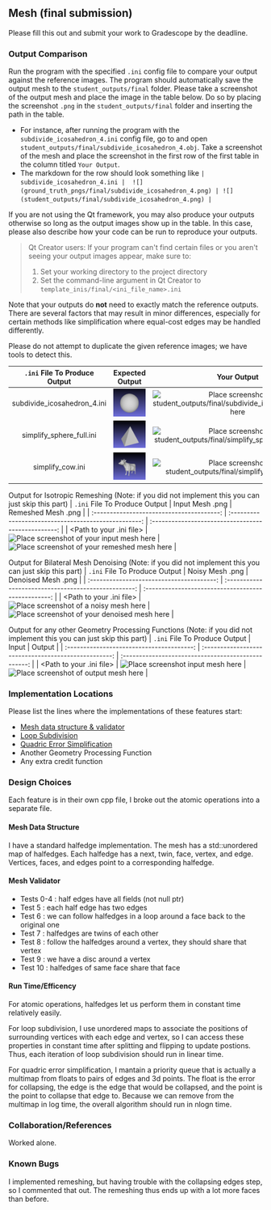 ## Mesh (final submission)

Please fill this out and submit your work to Gradescope by the deadline.

### Output Comparison

Run the program with the specified `.ini` config file to compare your output against the reference images. The program should automatically save the output mesh to the `student_outputs/final` folder. Please take a screenshot of the output mesh and place the image in the table below. Do so by placing the screenshot `.png` in the `student_outputs/final` folder and inserting the path in the table.

- For instance, after running the program with the `subdivide_icosahedron_4.ini` config file, go to and open `student_outputs/final/subdivide_icosahedron_4.obj`. Take a screenshot of the mesh and place the screenshot in the first row of the first table in the column titled `Your Output`.
- The markdown for the row should look something like `| subdivide_icosahedron_4.ini |  ![](ground_truth_pngs/final/subdivide_icosahedron_4.png) | ![](student_outputs/final/subdivide_icosahedron_4.png) |`

If you are not using the Qt framework, you may also produce your outputs otherwise so long as the output images show up in the table. In this case, please also describe how your code can be run to reproduce your outputs.

> Qt Creator users: If your program can't find certain files or you aren't seeing your output images appear, make sure to:<br/>
>
> 1. Set your working directory to the project directory
> 2. Set the command-line argument in Qt Creator to `template_inis/final/<ini_file_name>.ini`

Note that your outputs do **not** need to exactly match the reference outputs. There are several factors that may result in minor differences, especially for certain methods like simplification where equal-cost edges may be handled differently.

Please do not attempt to duplicate the given reference images; we have tools to detect this.

| `.ini` File To Produce Output |                     Expected Output                      |                                   Your Output                                   |
| :---------------------------: | :------------------------------------------------------: | :-----------------------------------------------------------------------------: |
|  subdivide_icosahedron_4.ini  | ![](ground_truth_pngs/final/subdivide_icosahedron_4.png) | ![Place screenshot of student_outputs/final/subdivide_icosahedron_4.obj here]() |
|   simplify_sphere_full.ini    |  ![](ground_truth_pngs/final/simplify_sphere_full.png)   |  ![Place screenshot of student_outputs/final/simplify_sphere_full.obj here]()   |
|       simplify_cow.ini        |      ![](ground_truth_pngs/final/simplify_cow.png)       |      ![Place screenshot of student_outputs/final/simplify_cow.obj here]()       |

Output for Isotropic Remeshing (Note: if you did not implement this you can just skip this part)
| `.ini` File To Produce Output | Input Mesh .png | Remeshed Mesh .png |
| :---------------------------------------: | :--------------------------------------------------: | :-------------------------------------------------: |
| <Path to your .ini file> | ![Place screenshot of your input mesh here]() | ![Place screenshot of your remeshed mesh here]() |

Output for Bilateral Mesh Denoising (Note: if you did not implement this you can just skip this part)
| `.ini` File To Produce Output | Noisy Mesh .png | Denoised Mesh .png |
| :---------------------------------------: | :--------------------------------------------------: | :-------------------------------------------------: |
| <Path to your .ini file> | ![Place screenshot of a noisy mesh here]() | ![Place screenshot of your denoised mesh here]() |

Output for any other Geometry Processing Functions (Note: if you did not implement this you can just skip this part)
| `.ini` File To Produce Output | Input | Output |
| :---------------------------------------: | :--------------------------------------------------: | :-------------------------------------------------: |
| <Path to your .ini file> | ![Place screenshot input mesh here]() | ![Place screenshot of output mesh here]() |

### Implementation Locations

Please list the lines where the implementations of these features start:

- [Mesh data structure & validator]()
- [Loop Subdivision]()
- [Quadric Error Simplification]()
- Another Geometry Processing Function
- Any extra credit function

### Design Choices

Each feature is in their own cpp file, I broke out the atomic operations into a separate file.

#### Mesh Data Structure

I have a standard halfedge implementation. The mesh has a std::unordered map of halfedges. Each halfedge has a next, twin, face, vertex, and edge. Vertices, faces, and edges point to a corresponding halfedge.

#### Mesh Validator

- Tests 0-4 : half edges have all fields (not null ptr)
- Test 5 : each half edge has two edges
- Test 6 : we can follow halfedges in a loop around a face back to the original one
- Test 7 : halfedges are twins of each other
- Test 8 : follow the halfedges around a vertex, they should share that vertex
- Test 9 : we have a disc around a vertex
- Test 10 : halfedges of same face share that face

#### Run Time/Efficency
For atomic operations, halfedges let us perform them in constant time relatively easily.

For loop subdivision, I use unordered maps to associate the positions of surrounding vertices with each edge and vertex, so I can access these properties in constant time after splitting and flipping to update postions. Thus, each iteration of loop subdivision should run in linear time.

For quadric error simplification, I mantain a priority queue that is actually a multimap from floats to pairs of edges and 3d points. The float is the error for collapsing, the edge is the edge that would be collapsed, and the point is the point to collapse that edge to. Because we can remove from the multimap in log time, the overall algorithm should run in nlogn time. 

### Collaboration/References
Worked alone.

### Known Bugs
I implemented remeshing, but having trouble with the collapsing edges step, so I commented that out. The remeshing thus ends up with a lot more faces than before.